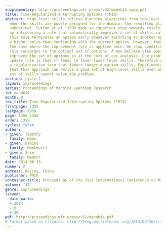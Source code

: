 ```yaml
---
supplementary: http://proceedings.mlr.press/v32/mannb14-supp.pdf
title: Time-Regularized Interrupting Options (TRIO)
abstract: High-level skills relieve planning algorithms from low-level details. But
  when the skills are poorly designed for the domain, the resulting plan may be severely
  suboptimal. Sutton et al. 1999 made an important step towards resolving this problem
  by introducing a rule that automatically improves a set of skills called options.
  This rule terminates an option early whenever switching to another option gives
  a higher value than continuing with the current option. However, they only analyzed
  the case where the improvement rule is applied once. We show conditions where this
  rule converges to the optimal set of options. A new Bellman-like operator that simultaneously
  improves the set of options is at the core of our analysis. One problem with the
  update rule is that it tends to favor lower-level skills. Therefore we introduce
  a regularization term that favors longer duration skills. Experimental results demonstrate
  that this approach can derive a good set of high-level skills even when the original
  set of skills cannot solve the problem.
section: cycle-2
layout: inproceedings
series: Proceedings of Machine Learning Research
id: mannb14
month: 0
tex_title: Time-Regularized Interrupting Options (TRIO)
firstpage: 1350
lastpage: 1358
page: 1350-1358
order: 1350
cycles: false
author:
- given: Timothy
  family: Mann
- given: Daniel
  family: Mankowitz
- given: Shie
  family: Mannor
date: 2014-06-18
number: 2
address: Bejing, China
publisher: PMLR
container-title: Proceedings of the 31st International Conference on Machine Learning
volume: '32'
genre: inproceedings
issued:
  date-parts:
  - 2014
  - 6
  - 18
pdf: http://proceedings.mlr.press/v32/mannb14.pdf
# Format based on citeproc: http://blog.martinfenner.org/2013/07/30/citeproc-yaml-for-bibliographies/
---
```

